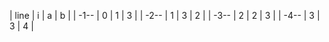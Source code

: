 | line | i | a | b |
| -1-- | 0 | 1 | 3 |
| -2-- | 1 | 3 | 2 |
| -3-- | 2 | 2 | 3 |
| -4-- | 3 | 3 | 4 |
